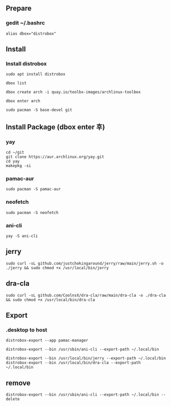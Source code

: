 ## Prepare

### gedit ~/.bashrc
```
alias dbox="distrobox"
```

## Install 

### Install distrobox
```
sudo apt install distrobox

dbox list

dbox create arch -i quay.io/toolbx-images/archlinux-toolbox

dbox enter arch

sudo pacman -S base-devel git
```

## Install Package (dbox enter 후)

### yay
```
cd ~/git
git clone https://aur.archlinux.org/yay.git
cd yay
makepkg -si
```

### pamac-aur
```
sudo pacman -S pamac-aur
```

### neofetch
```
sudo pacman -S neofetch
```

### ani-cli
```
yay -S ani-cli
```

## jerry
```
sudo curl -sL github.com/justchokingaround/jerry/raw/main/jerry.sh -o ./jerry && sudo chmod +x /usr/local/bin/jerry
```

## dra-cla
```
sudo curl -sL github.com/CoolnsX/dra-cla/raw/main/dra-cla -o ./dra-cla && sudo chmod +x /usr/local/bin/dra-cla
```


## Export
### .desktop to host 
```
distrobox-export --app pamac-manager

distrobox-export --bin /usr/sbin/ani-cli --export-path ~/.local/bin

distrobox-export --bin /usr/local/bin/jerry --export-path ~/.local/bin
distrobox-export --bin /usr/local/bin/dra-cla --export-path ~/.local/bin
```

## remove
```
distrobox-export --bin /usr/sbin/ani-cli --export-path ~/.local/bin --delete
```